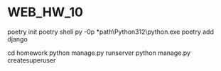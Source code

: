 # WEB_HW_10

poetry init
poetry shell
py -0p
*path\Python312\python.exe
poetry add django

cd homework
python manage.py runserver
python manage.py createsuperuser
